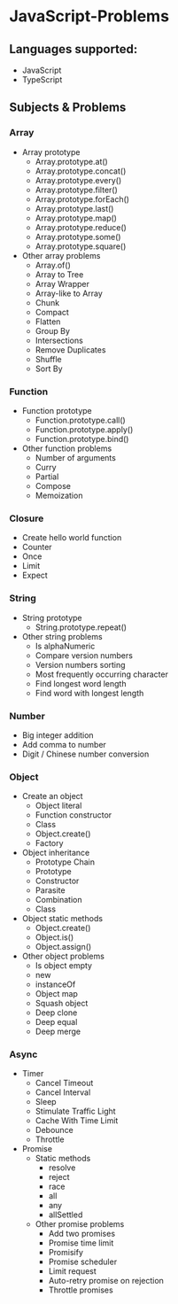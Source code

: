 # JavaScript-Problems

## Languages supported:
* JavaScript
* TypeScript

## Subjects & Problems

### Array
* Array prototype
  * Array.prototype.at()
  * Array.prototype.concat()
  * Array.prototype.every()
  * Array.prototype.filter()
  * Array.prototype.forEach()
  * Array.prototype.last()
  * Array.prototype.map()
  * Array.prototype.reduce()
  * Array.prototype.some()
  * Array.prototype.square()
* Other array problems
  * Array.of()
  * Array to Tree
  * Array Wrapper
  * Array-like to Array
  * Chunk
  * Compact
  * Flatten
  * Group By
  * Intersections
  * Remove Duplicates
  * Shuffle
  * Sort By


### Function
* Function prototype
  * Function.prototype.call()
  * Function.prototype.apply()
  * Function.prototype.bind()
* Other function problems
  * Number of arguments
  * Curry
  * Partial
  * Compose
  * Memoization

### Closure
* Create hello world function
* Counter
* Once
* Limit
* Expect

### String
* String prototype
  * String.prototype.repeat()
* Other string problems
  * Is alphaNumeric
  * Compare version numbers
  * Version numbers sorting
  * Most frequently occurring character
  * Find longest word length
  * Find word with longest length

### Number
* Big integer addition
* Add comma to number
* Digit / Chinese number conversion

### Object
* Create an object
  * Object literal
  * Function constructor
  * Class
  * Object.create()
  * Factory
* Object inheritance
  * Prototype Chain
  * Prototype
  * Constructor
  * Parasite
  * Combination
  * Class
* Object static methods
  * Object.create()
  * Object.is()
  * Object.assign()
* Other object problems
  * Is object empty
  * new
  * instanceOf
  * Object map
  * Squash object
  * Deep clone
  * Deep equal
  * Deep merge

### Async
* Timer
  * Cancel Timeout
  * Cancel Interval
  * Sleep
  * Stimulate Traffic Light
  * Cache With Time Limit
  * Debounce
  * Throttle
* Promise
  * Static methods
    * resolve
    * reject
    * race
    * all
    * any
    * allSettled
  * Other promise problems
    * Add two promises
    * Promise time limit
    * Promisify
    * Promise scheduler
    * Limit request
    * Auto-retry promise on rejection
    * Throttle promises
